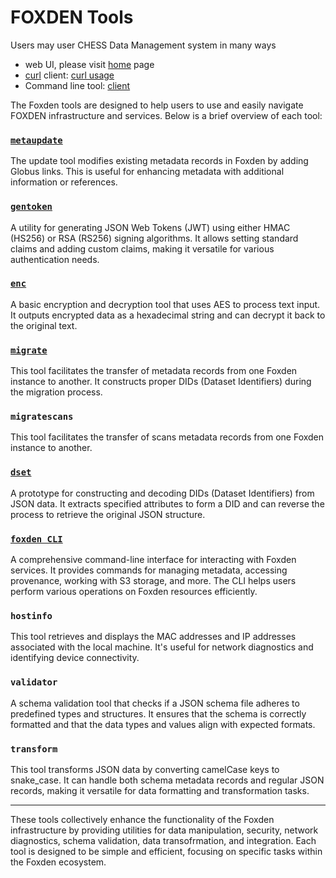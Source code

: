 # FOXDEN Tools
Users may user CHESS Data Management system in many ways
- web UI, please visit [home](/) page
- [curl](https://curl.se/) client: [curl usage](/docs/curl.md)
- Command line tool: [client](/docs/client.md)

The Foxden tools are designed to help users to use and easily navigate
FOXDEN infrastructure and services. Below is a brief overview of
each tool:

### [`metaupdate`](https://github.com/CHESSComputing/gotools/blob/main/metaupdate/README.md)
The update tool modifies existing metadata records in Foxden by adding Globus
links. This is useful for enhancing metadata with additional information or
references.

### [`gentoken`](https://github.com/CHESSComputing/gotools/blob/main/gentoken/README.md)
A utility for generating JSON Web Tokens (JWT) using either HMAC (HS256) or RSA
(RS256) signing algorithms. It allows setting standard claims and adding custom
claims, making it versatile for various authentication needs.

### [`enc`](https://github.com/CHESSComputing/gotools/blob/main/enc/README.md)
A basic encryption and decryption tool that uses AES to process text input. It
outputs encrypted data as a hexadecimal string and can decrypt it back to the
original text.

### [`migrate`](https://github.com/CHESSComputing/gotools/blob/main/migrate/README.md)
This tool facilitates the transfer of metadata records from one Foxden instance
to another. It constructs proper DIDs (Dataset Identifiers) during the
migration process.

### `migratescans`
This tool facilitates the transfer of scans metadata records from one Foxden instance 
to another.

### [`dset`](https://github.com/CHESSComputing/gotools/blob/main/dset/README.md)
A prototype for constructing and decoding DIDs (Dataset Identifiers) from JSON
data. It extracts specified attributes to form a DID and can reverse the
process to retrieve the original JSON structure.

### [`foxden CLI`](https://github.com/CHESSComputing/gotools/blob/main/foxden/README.md)
A comprehensive command-line interface for interacting with Foxden services. It
provides commands for managing metadata, accessing provenance, working with S3
storage, and more. The CLI helps users perform various operations on Foxden
resources efficiently.

### `hostinfo`
This tool retrieves and displays the MAC addresses and IP addresses associated
with the local machine. It's useful for network diagnostics and identifying
device connectivity.

### `validator`
A schema validation tool that checks if a JSON schema file adheres to
predefined types and structures. It ensures that the schema is correctly
formatted and that the data types and values align with expected formats.

### `transform`
This tool transforms JSON data by converting camelCase keys to snake_case. It
can handle both schema metadata records and regular JSON records, making it
versatile for data formatting and transformation tasks.

----

These tools collectively enhance the functionality of the Foxden infrastructure by
providing utilities for data manipulation, security, network diagnostics,
schema validation, data transofrmation, and integration. Each tool
is designed to be simple and efficient, focusing on specific tasks within the
Foxden ecosystem.

